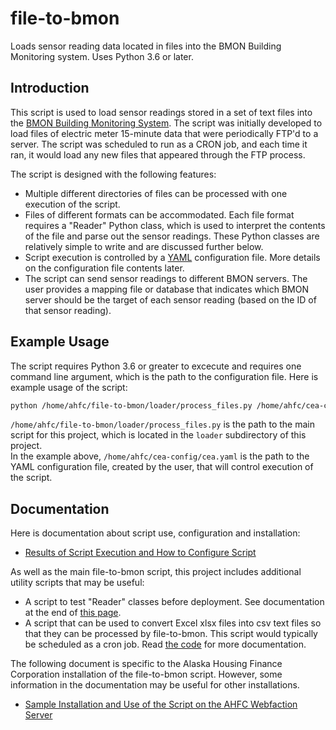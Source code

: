 # file-to-bmon
Loads sensor reading data located in files into the BMON Building Monitoring system.  Uses Python 3.6 or later.

## Introduction

This script is used to load sensor readings stored in a set of text files
into the [BMON Building Monitoring System](https://github.com/alanmitchell/bmon).  The
script was initially developed to load files of electric meter 15-minute data that were
periodically FTP'd to a server.  The script was scheduled to run
as a CRON job, and each time it ran, it would load any new files that appeared through 
the FTP process.

The script is designed with the following features:

* Multiple different directories of files can be processed with one execution
of the script.
* Files of different formats can be accommodated. Each file format requires a 
"Reader" Python class, which is used to interpret the contents of the file and parse
out the sensor readings.  These Python classes are relatively simple to write and
are discussed further below.
* Script execution is controlled by a [YAML](https://rollout.io/blog/yaml-tutorial-everything-you-need-get-started/)
configuration file. More details on the configuration file contents later.
* The script can send sensor readings to different BMON servers.  The user provides
a mapping file or database that indicates which BMON server should be the target
of each sensor reading (based on the ID of that sensor reading). 

## Example Usage

The script requires Python 3.6 or greater to excecute and requires one command
line argument, which is the path to the configuration file.
Here is example usage of the script:

```bash
python /home/ahfc/file-to-bmon/loader/process_files.py /home/ahfc/cea-config/cea.yaml
```

`/home/ahfc/file-to-bmon/loader/process_files.py` is the path to the main script for this
project, which is located in the `loader` subdirectory of this project.  
In the example above, `/home/ahfc/cea-config/cea.yaml`
is the path to the YAML configuration file, created by the user, that will control 
execution of the script.

## Documentation

Here is documentation about script use, configuration and installation:

* [Results of Script Execution and How to Configure Script](docs/script_docs.md)

As well as the main file-to-bmon script, this project includes additional utility scripts
that may be useful:

* A script to test "Reader" classes before deployment. See documentation at the end of
  [this page](docs/script_docs.md).
* A script that can be used to convert Excel xlsx files into csv text files so that they
  can be processed by file-to-bmon. This script would typically be scheduled as a cron
  job.  Read [the code](tools/xlsx_to_csv.py) for more documentation.

The following document is specific to the Alaska Housing Finance Corporation installation of the
file-to-bmon script.  However, some information in the documentation may be useful for other 
installations.

* [Sample Installation and Use of the Script on the AHFC Webfaction Server](docs/install_docs.md)

